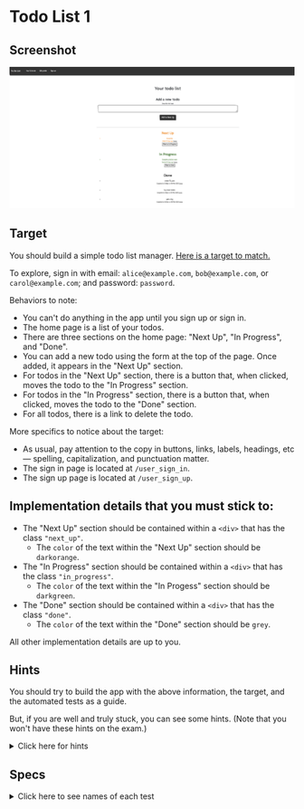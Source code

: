 # Todo List 1

## Screenshot

![](public/screenshot.png)


## Target

You should build a simple todo list manager. [Here is a target to match.](https://todo-list-1.matchthetarget.com)

To explore, sign in with email: `alice@example.com`, `bob@example.com`, or `carol@example.com`; and password: `password`.

Behaviors to note:

- You can't do anything in the app until you sign up or sign in.
- The home page is a list of your todos.
- There are three sections on the home page: "Next Up", "In Progress", and "Done".
- You can add a new todo using the form at the top of the page. Once added, it appears in the "Next Up" section.
- For todos in the "Next Up" section, there is a button that, when clicked, moves the todo to the "In Progress" section.
- For todos in the "In Progress" section, there is a button that, when clicked, moves the todo to the "Done" section.
- For all todos, there is a link to delete the todo.

More specifics to notice about the target:

- As usual, pay attention to the copy in buttons, links, labels, headings, etc — spelling, capitalization, and punctuation matter.
- The sign in page is located at `/user_sign_in`.
- The sign up page is located at `/user_sign_up`.

## Implementation details that you must stick to:

- The "Next Up" section should be contained within a `<div>` that has the class `"next_up"`.
    - The `color` of the text within the "Next Up" section should be `darkorange`.
- The "In Progress" section should be contained within a `<div>` that has the class `"in_progress"`.
    - The `color` of the text within the "In Progess" section should be `darkgreen`.
- The "Done" section should be contained within a `<div>` that has the class `"done"`.
    - The `color` of the text within the "Done" section should be `grey`.

All other implementation details are up to you.

## Hints

You should try to build the app with the above information, the target, and the automated tests as a guide.

But, if you are well and truly stuck, you can see some hints. (Note that you won't have these hints on the exam.)

<details>
<summary>Click here for hints</summary>

## Data model

One possible data model for this application is as follows:

```
                                          ┌───────────────────────┐
┌──────────────────────────┐              │                       │
│                          │              │ Todo                  │
│ User                     │              │ ----                  │
│ ----                     │              │ id (integer)          │
│ id (integer)             │             ╱│ content (string)      │
│ email (string)           │┼┼──────────○─│ status (string)       │
│ password_digest (string) │             ╲│ user_id (integer)     │
│ created_at (datetime)    │              │ created_at (datetime) │
│ updated_at (datetime)    │              │ updated_at (datetime) │
│                          │              │                       │
└──────────────────────────┘              └───────────────────────┘
```
</details>

## Specs
<details>
  <summary>Click here to see names of each test</summary>

<li>The home page has an h1 element with the text "Your todo list" </li>

<li>The home page has an h2 element with the text "Add a new todo" </li>

<li>The home page has a div element with the class "next_up" </li>

<li>The home page has an h2 element with the text "Next Up" </li>

<li>The text within the div of class "next_up" is darkorange </li>

<li>The home page has a div element with the class "in_progress" </li>

<li>The home page has an h2 element with the text "In Progress" </li>

<li>The text within the div of class "in_progress" is darkgreen </li>

<li>The home page has a div element with the class "done" </li>

<li>The home page has an h2 element with the text "Done" </li>

<li>The text within the div of class "done" is grey </li>

<li>The home page has a button that adds a new item to the todo list </li>

<li>The home page has a button that creates a todo item, and moves it to the "Next Up" section </li>

<li>The Next Up section displays todo items in a &lt;li&gt; element </li>

<li>The Next Up section displays the formatted created at time for each todo items </li>

<li>The Next Up section has a link to delete a todo item with the text 'Delete' </li>

<li>The Next Up section has buttons to move todos to the "In Progress" section </li>

<li>The In Progress section displays todo items in a &lt;li&gt; element </li>

<li>The In Progress section displays the formatted updated at time for each todo items </li>

<li>The In Progress section has a link to delete a todo item with the text 'Delete' </li>

<li>The In Progress section has buttons to move todos to the "Done" section </li>

<li>The Done section displays todo items in a &lt;li&gt; element </li>

<li>The Done section displays the formatted updated at time for each todo item </li>

<li>The Done section has a link to delete a todo item with the text 'Delete' </li>

</details>
